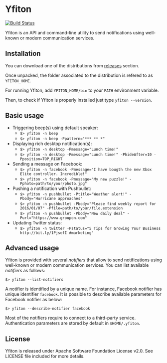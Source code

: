 # Yfiton

[![Build Status](https://travis-ci.org/yfiton/yfiton.svg)](https://travis-ci.org/yfiton/yfiton)

Yfiton is an API and command-line utility to send notifications using well-known or modern communication services.

## Installation

You can download one of the distributions from [releases](https://github.com/yfiton/yfiton/releases/latest) section.

Once unpacked, the folder associated to the distribution is refered to as `YFITON_HOME`.

For running Yfiton, add `YFITON_HOME/bin` to your `PATH` environment variable.

Then, to check if Yfiton is properly installed just type `yfiton --version`.

## Basic usage

* Triggering beep(s) using default speaker:
  - `$> yfiton -n beep`
  - `$> yfiton -n beep -Ppattern="*** ** *"`
* Displaying rich desktop notification(s):
  - `$> yfiton -n desktop -Pmessage="Lunch time!"`
  - `$> yfiton -n desktop -Pmessage="Lunch time!" -PhideAfter=10 -Pposition=TOP_RIGHT`
* Sending a message on Facebook:
  - `$> yfiton -n facebook -Pmessage="I have bougth the new Xbox Elite controller. Incredible!"`
  - `$> yfiton -n facebook -Pmessage="My new puzzle!" -Pphoto=path/to/your/photo.jpg"`
* Pushing a notification with Pushbullet:
  - `$> yfiton -n pushbullet -Ptitle="Weather alert!" -Pbody="Hurricane approaches"`
  - `$> yfiton -n pushbullet -Pbody="Please find weekly report for 2016/01/07" -Pfile=path/to/your/file.extension`
  - `$> yfiton -n pushbullet -Pbody="New daily deal" -Purl="https://www.groupon.com"`
* Updating Twitter status:
  - `$> yfiton -n twitter -Pstatus="5 Tips for Growing Your Business http://bit.ly/1PjsefI #marketing"`


## Advanced usage

Yfiton is provided with several _notifiers_ that allow to send notifications using well-known or modern communication services. 
You can list available _notifiers_ as follows:

    $> yfiton --list-notifiers

A notifier is identified by a unique name. For instance, Facebook notifier has unique identifier `facebook`. It is possible to describe available parameters for Facebook notifier as below:

    $> yfiton --describe-notifier facebook

Most of the notifiers require to connect to a third-party service. Authentication parameters are stored by default in `$HOME/.yfiton`.

## License

Yfiton is released under Apache Software Foundation License v2.0. See LICENSE file included for more details.
